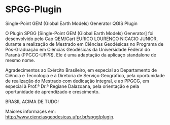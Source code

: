 # SPGG-Plugin
Single-Point GEM (Global Earth Models) Generator QGIS Plugin

O Plugin SPGG [Single-Point GEM (Global Earth Models) Generator] foi desenvolvido pelo Cap QEM/Cart EURICO LOURENÇO NICACIO JUNIOR, durante a realização de Mestrado em Ciências Geodésicas no Programa de Pós-Graduação em Ciências Geodésicas da Universidade Federal do Paraná (PPGCG-UFPR). Ele é uma adaptação da aplicaço standalone de mesmo nome.

Agradecimentos ao Exército Brasileiro, em especial ao Departamento de Ciência e Tecnologia e à Diretoria de Serviço Geográfico, pela oportunidade de realização do Mestrado com dedicação integral, e ao PPGCG, em especial à Prof.ª Dr.ª Regiane Dalazoana, pela orientação e pela oportunidade de aprendizado e crescimento.

BRASIL ACIMA DE TUDO!

Maiores informaçes em: http://www.cienciasgeodesicas.ufpr.br/spgg/plugin.
